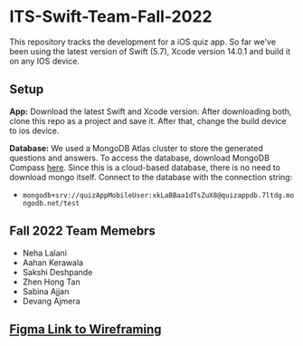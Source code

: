 # ITS-Swift-Team-Fall-2022
This repository tracks the development for a iOS quiz app. 
So far we've been using the latest version of Swift (5.7), Xcode version 14.0.1 and build it on any IOS device. 

## Setup
**App:** Download the latest Swift and Xcode version. After downloading both, clone this repo as a project and save it. After that, change the build device to ios device.

**Database:** We used a MongoDB Atlas cluster to store the generated questions and answers. To access the database, download MongoDB Compass [here](https://www.mongodb.com/try/download/compass). Since this is a cloud-based database, there is no need to download mongo itself. Connect to the database with the connection string:

- `mongodb+srv://quizAppMobileUser:xkLaBBaa1dTsZuX8@quizappdb.7ltdg.mongodb.net/test`

## Fall 2022 Team Memebrs
- Neha Lalani
- Aahan Kerawala
- Sakshi Deshpande
- Zhen Hong Tan
- Sabina Ajjan
- Devang Ajmera

## [Figma Link to Wireframing](https://www.figma.com/file/QxqNtFrd8C7XOSHJsooLfQ/SWIFT-App-Protype?node-id=0%3A1&t=qOEb56QCIo9ARpFr-0)
